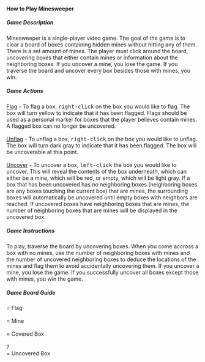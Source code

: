 <h4> How to Play Minesweeper </h4>
<h5> Game Description </h5>
Minesweeper is a single-player video game. The goal of the game is to clear a board of boxes containing hidden mines without hitting any of them. There is a set amount of mines. The player must click around the board, uncovering boxes that either contain mines or information about the neighboring boxes. If you uncover a mine, you lose the game. If you traverse the board and uncover every box besides those with mines, you win.

<h5> Game Actions </h5>
<u>Flag</u> - To flag a box, <kbd>right-click</kbd> on the box you would like to flag. The box will turn <span class = "flag-example">yellow</span> to indicate that it has been flagged. Flags should be used as a personal marker for boxes that the player believes contain mines. A flagged box can no longer be uncovered.
<br><br>
<u>Unflag</u> - To unflag a box, <kbd>right-click</kbd> on the box you would like to unflag. The box will turn  <span class = "covered-example">dark gray</span> to indicate that it has been flagged. The box will be uncoverable at this point.
<br><br>
<u>Uncover</u> - To uncover a box, <kbd>left-click</kbd> the box you would like to uncover. This will reveal the contents of the box underneath, which can either be a mine, which will be  <span class = "mine-example">red</span>, or empty, which will be  <span class = "uncovered-example">light gray</span>. If a box that has been uncovered has no neighboring boxes (neighboring boxes are any boxes touching the current box) that are mines, the surrounding boxes will automatically be uncovered until empty boxes with neighbors are reached. If uncovered boxes have neighboring boxes that are mines, the number of neighboring boxes that are mines will be displayed in the uncovered box.

<h5> Game Instructions </h5>
To play, traverse the board by uncovering boxes. When you come accross a box with no mines, use the number of neighboring boxes with mines and the number of uncovered neighboring boxes to deduce the locations of the mines and flag them to avoid accidentally uncovering them. If you uncover a mine, you lose the game. If you successfully uncover all boxes except those with mines, you win the game.

<h5> Game Board Guide </h5>
<span class = "how-to-row">
  <div class = "square flag-example"></div><div class = "description"> = Flag</div>
</span>
<br>
<span class = "how-to-row">
  <div class = "square mine-example"></div><div class = "description"> = Mine</div>
</span>
<br>
<span class = "how-to-row">
  <div class = "square covered-example"></div> <div class = "description"> = Covered Box</div>
</span>
<br>
<span class = "how-to-row">
  <div class = "square uncovered-example">?</div> <div class = "description"> = Uncovered Box</div>
</span>

